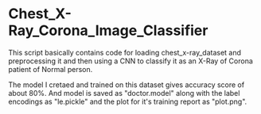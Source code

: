 # Chest_X-Ray_Corona_Image_Classifier
This script basically contains code for loading chest_x-ray_dataset and preprocessing it and then using a CNN to classify it as an X-Ray of Corona patient of Normal person. 

The model I cretaed and trained on this dataset gives accuracy score of about 80%. And model is saved as "doctor.model" along with the label encodings as "le.pickle" and the plot for it's training report as "plot.png".
